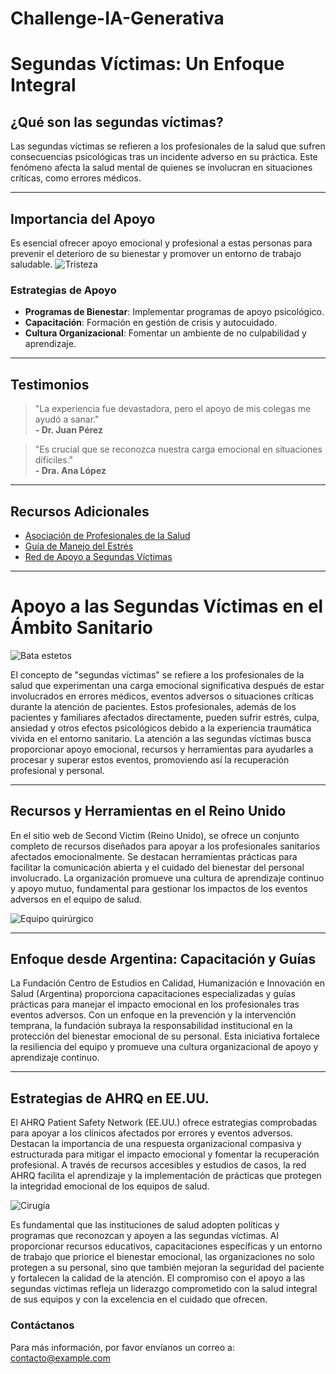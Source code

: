 # Challenge-IA-Generativa
# Segundas Víctimas: Un Enfoque Integral


## ¿Qué son las segundas víctimas?

Las segundas víctimas se refieren a los profesionales de la salud que sufren consecuencias psicológicas tras un incidente adverso en su práctica. Este fenómeno afecta la salud mental de quienes se involucran en situaciones críticas, como errores médicos.

---

## Importancia del Apoyo

Es esencial ofrecer apoyo emocional y profesional a estas personas para prevenir el deterioro de su bienestar y promover un entorno de trabajo saludable.
![Tristeza](https://images.unsplash.com/photo-1609743522471-83c84ce23e32?q=80&w=1374&auto=format&fit=crop&ixlib=rb-4.0.3&ixid=M3wxMjA3fDB8MHxwaG90by1wYWdlfHx8fGVufDB8fHx8fA%3D%3D)

### Estrategias de Apoyo

- **Programas de Bienestar**: Implementar programas de apoyo psicológico.
- **Capacitación**: Formación en gestión de crisis y autocuidado.
- **Cultura Organizacional**: Fomentar un ambiente de no culpabilidad y aprendizaje.

---

## Testimonios

> "La experiencia fue devastadora, pero el apoyo de mis colegas me ayudó a sanar."  
> **- Dr. Juan Pérez**

> "Es crucial que se reconozca nuestra carga emocional en situaciones difíciles."  
> **- Dra. Ana López**

---

## Recursos Adicionales

- [Asociación de Profesionales de la Salud](https://example.com/recurso1)
- [Guía de Manejo del Estrés](https://example.com/recurso2)
- [Red de Apoyo a Segundas Víctimas](https://example.com/recurso3)

---


# Apoyo a las Segundas Víctimas en el Ámbito Sanitario

![Bata estetos](https://images.unsplash.com/photo-1584467735871-8e85353a8413?q=80&w=1374&auto=format&fit=crop&ixlib=rb-4.0.3&ixid=M3wxMjA3fDB8MHxwaG90by1wYWdlfHx8fGVufDB8fHx8fA%3D%3D)

El concepto de "segundas víctimas" se refiere a los profesionales de la salud que experimentan una carga emocional significativa después de estar involucrados en errores médicos, eventos adversos o situaciones críticas durante la atención de pacientes. Estos profesionales, además de los pacientes y familiares afectados directamente, pueden sufrir estrés, culpa, ansiedad y otros efectos psicológicos debido a la experiencia traumática vivida en el entorno sanitario. La atención a las segundas víctimas busca proporcionar apoyo emocional, recursos y herramientas para ayudarles a procesar y superar estos eventos, promoviendo así la recuperación profesional y personal.


---

## Recursos y Herramientas en el Reino Unido

En el sitio web de Second Victim (Reino Unido), se ofrece un conjunto completo de recursos diseñados para apoyar a los profesionales sanitarios afectados emocionalmente. Se destacan herramientas prácticas para facilitar la comunicación abierta y el cuidado del bienestar del personal involucrado. La organización promueve una cultura de aprendizaje continuo y apoyo mutuo, fundamental para gestionar los impactos de los eventos adversos en el equipo de salud.

![Equipo quirúrgico](https://images.unsplash.com/photo-1579684385127-1ef15d508118?q=80&w=1480&auto=format&fit=crop&ixlib=rb-4.0.3&ixid=M3wxMjA3fDB8MHxwaG90by1wYWdlfHx8fGVufDB8fHx8fA%3D%3D)

---

## Enfoque desde Argentina: Capacitación y Guías

La Fundación Centro de Estudios en Calidad, Humanización e Innovación en Salud (Argentina) proporciona capacitaciones especializadas y guías prácticas para manejar el impacto emocional en los profesionales tras eventos adversos. Con un enfoque en la prevención y la intervención temprana, la fundación subraya la responsabilidad institucional en la protección del bienestar emocional de su personal. Esta iniciativa fortalece la resiliencia del equipo y promueve una cultura organizacional de apoyo y aprendizaje continuo.

---

## Estrategias de AHRQ en EE.UU.

El AHRQ Patient Safety Network (EE.UU.) ofrece estrategias comprobadas para apoyar a los clínicos afectados por errores y eventos adversos. Destacan la importancia de una respuesta organizacional compasiva y estructurada para mitigar el impacto emocional y fomentar la recuperación profesional. A través de recursos accesibles y estudios de casos, la red AHRQ facilita el aprendizaje y la implementación de prácticas que protegen la integridad emocional de los equipos de salud.

![Cirugía](https://images.unsplash.com/photo-1551601651-2a8555f1a136?q=80&w=1447&auto=format&fit=crop&ixlib=rb-4.0.3&ixid=M3wxMjA3fDB8MHxwaG90by1wYWdlfHx8fGVufDB8fHx8fA%3D%3D)


Es fundamental que las instituciones de salud adopten políticas y programas que reconozcan y apoyen a las segundas víctimas. Al proporcionar recursos educativos, capacitaciones específicas y un entorno de trabajo que priorice el bienestar emocional, las organizaciones no solo protegen a su personal, sino que también mejoran la seguridad del paciente y fortalecen la calidad de la atención. El compromiso con el apoyo a las segundas víctimas refleja un liderazgo comprometido con la salud integral de sus equipos y con la excelencia en el cuidado que ofrecen.


### Contáctanos

Para más información, por favor envíanos un correo a: [contacto@example.com](mailto:contacto@example.com)


